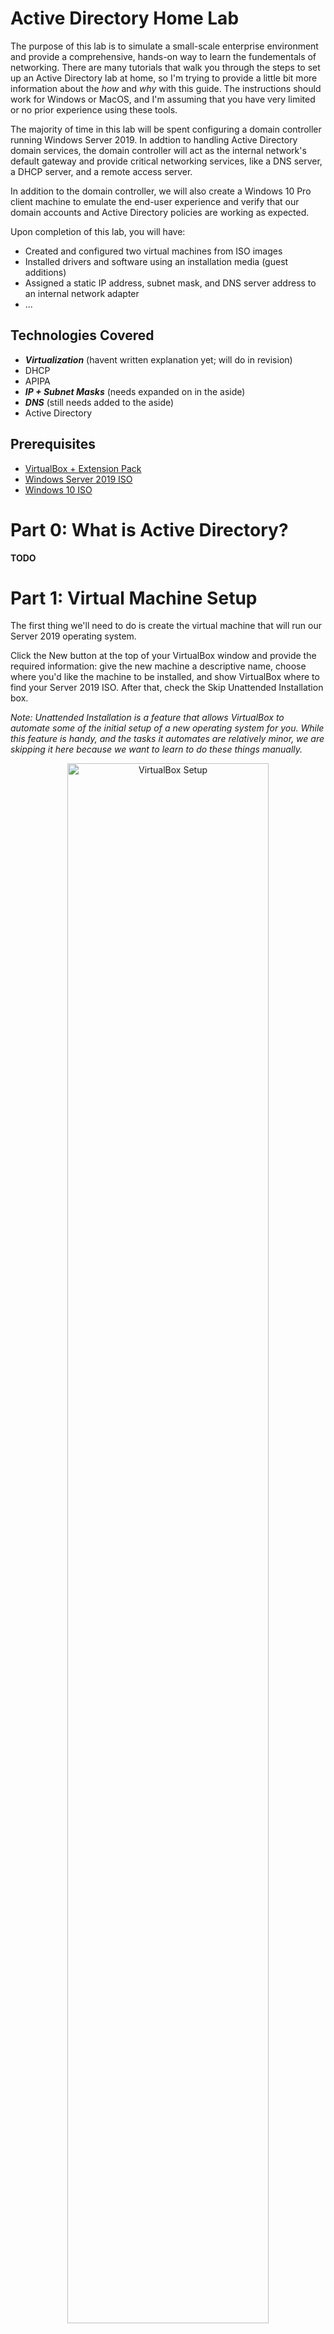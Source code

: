<h1>Active Directory Home Lab</h1>

The purpose of this lab is to simulate a small-scale enterprise environment and provide a comprehensive, hands-on way to learn the fundementals of networking. There are many tutorials that walk you through the steps to set up an Active Directory lab at home, so I'm trying to provide a little bit more information about the _how_ and _why_ with this guide. The instructions should work for Windows or MacOS, and I'm assuming that you have very limited or no prior experience using these tools.

The majority of time in this lab will be spent configuring a domain controller running Windows Server 2019. In addtion to handling Active Directory domain services, the domain controller will act as the internal network's default gateway and provide critical networking services, like a DNS server, a DHCP server, and a remote access server.

In addition to the domain controller, we will also create a Windows 10 Pro client machine to emulate the end-user experience and verify that our domain accounts and Active Directory policies are working as expected.


Upon completion of this lab, you will have:

- Created and configured two virtual machines from ISO images
- Installed drivers and software using an installation media (guest additions)
- Assigned a static IP address, subnet mask, and DNS server address to an internal network adapter
- ...


<h2>Technologies Covered</h2>

- _**Virtualization**_ (havent written explanation yet; will do in revision)
- DHCP
- APIPA
- _**IP + Subnet Masks**_ (needs expanded on in the aside)
- _**DNS**_ (still needs added to the aside)
- Active Directory


<h2>Prerequisites</h2>

- [VirtualBox + Extension Pack](https://www.virtualbox.org/wiki/Downloads)
- [Windows Server 2019 ISO](https://www.microsoft.com/en-us/evalcenter/download-windows-server-2019)
- [Windows 10 ISO](https://www.microsoft.com/en-us/software-download/windows10)


<h1>Part 0: What is Active Directory?</h1>

**TODO**



<h1>Part 1: Virtual Machine Setup</h1>

The first thing we'll need to do is create the virtual machine that will run our Server 2019 operating system.

Click the New button at the top of your VirtualBox window and provide the required information: give the new machine a descriptive name, choose where you'd like the machine to be installed, and show VirtualBox where to find your Server 2019 ISO. After that, check the Skip Unattended Installation box.

<i>Note: Unattended Installation is a feature that allows VirtualBox to automate some of the initial setup of a new operating system for you. While this feature is handy, and the tasks it automates are relatively minor, we are skipping it here because we want to learn to do these things manually.</i>

<p align="center"> <img src="https://i.imgur.com/269sDD0.png" height="80%" width="80%" alt="VirtualBox Setup"/> </p>

On the next screens, specify the amount of hardware resources you'd like your virtual machine to have access to. Ideally you would be able to allocate at least 2GB (2048 MB) of RAM and two processing cores to the machine, but if you're on a relatively modest device or you're unsure about what hardware your host machine has, the default settings should suffice.

It is worth noting that the size of the virtual hard disk is the _upper limit_ of storage for the drive, and not how much space it will occupy on your storage device upon creation (unless you select 'Pre allocate Full Size', which I would advise against).

<p align="center"> <img src="https://i.imgur.com/KqpOHEZ.png" height="80%" width="80%" alt="VirtualBox Setup"/> </p>

<p align="center"> <img src="https://i.imgur.com/eDima1A.png" height="80%" width="80%" alt="VirtualBox Setup"/> </p>

Verify your settings are correct, and then click Finish.

<p align="center"> <img src="https://i.imgur.com/oefdKJL.png" height="80%" width="80%" alt="VirtualBox Setup"/> </p>

Voilà! You now have a virtual machine that is ready to install a guest OS. But before we do that, there are a few settings we'll need to change. Open the machine settings from the right-click menu:

<p align="center"> <img src="https://i.imgur.com/h8EgzH9.png" height="80%" width="80%" alt="VirtualBox Setup"/> </p>

The first settings we'll change are technically optional, but are very convenient if we ever need them. Navigate to the Advanced tab of the general settings and change both Shared Clipboard and Drag'n'Drop to 'Bidirectional'. These features allow us to copy/paste things or drag them between our host machine and our guest machine.

<p align="center"> <img src="https://i.imgur.com/7450JvP.png" height="80%" width="80%" alt="VirtualBox Setup"/> </p>

Next, click on the Network tab. Our domain controller will have two network interfaces: one that connects to the internet through our home network, and one that connects to our internal network (like what you would connect to if you were logging in to a machine at work). The adapter that will connect to the internet is already set up for us under Adapter 1, and will automatically be assigned an IP address from your router. Click on Adapter 2, check the Enable Network Adapter box, and use the 'Attached to' dropdown menu to select Internal Network.

<p align="center"> <img src="https://i.imgur.com/6cbK9KD.png" height="80%" width="80%" alt="VirtualBox Setup"/> </p>

Click OK to save your changes. We're done with VirtualBox for the time being, and are ready to move inside the virtual machine!


<h1>Part 2: Domain Controller Configuration</h1>

<h2>Server 2019 Installation</h2>

Double-click the virtual machine to boot it. After a few moments, you'll be prompted to choose a few language and location settings.

<p align="center"> <img src="https://i.imgur.com/bwAUHyC.png" height="80%" width="80%" alt="Server 2019 Setup"/> </p>

Once that is done, click on the big Install Now button, and on the next screen <b>be sure to select the Standard Evaluation (Desktop Experience)</b> edition. This version will provide you with a traditional desktop GUI instead of just a command line interface.

<p align="center"> <img src="https://i.imgur.com/hidgoTI.png" height="80%" width="80%" alt="Server 2019 Setup"/> </p>

On the next screen, select the Custom installation method (since we are installing the OS fresh rather than upgrading an existing OS). Select the virtual disk we created during the VirtualBox setup, and click through until the OS begins to install.

<p align="center"> <img src="https://i.imgur.com/0B3tWNR.png" height="80%" width="80%" alt="Server 2019 Setup"/> </p>

<p align="center"> <img src="https://i.imgur.com/WaBAjj1.png" height="80%" width="80%" alt="Server 2019 Setup"/> </p>

The installation will likely take awhile, and the virtual machine will reboot itself once it is done.

<p align="center"> <img src="https://i.imgur.com/WI1AyLb.png" height="80%" width="80%" alt="Server 2019 Setup"/> </p>

Once the installation is done and the machine has rebooted, you'll be prompted to enter a password for the default administrator account.

Enter a password, click Finish, and the system will bring you to the Windows lock screen. Your OS is officially installed!

You may notice that the lock screen says to press Ctrl+Alt+Delete to unlock, but when you enter the command it opens your host machine's Ctrl+Alt+Delete menu instead. This is expected behavior.
You can input Ctrl+Alt+Delete in a VM by either pressing the "host key" (right Ctrl by default) and Delete together, or click the Input menu at the top of the window, hover over Keyboard, and click Insert Ctrl+Alt+Delete.

Using one of these methods, you should now be able to enter your administrator password and log into Windows. Once inside Windows, you should see a prompt appear on the right side of your window asking if you'd like to allow this machine to be discoverable on the network. Click Yes.

<p align="center"> <img src="https://i.imgur.com/heND3fY.png" height="80%" width="80%" alt="Server 2019 Setup"/> </p>

The first thing I like to when setting up a new machine is to change its name to something more descriptive. This is valuable when you have a large number of devices on a network and don't want to remember a bunch of arbitrary, OS-generated names.

Right click on the Windows menu button (bottom left of your desktop) and click on System. Then click the grey button with the label "Rename this PC". Name it whatever you'd like. I went with "Domain-Controller". Click next and select Restart later.


<h2>Installing Guest Additions</h2>

The last bit of setup for our OS installation is to install the VirtualBox Guest Additions for Windows. Guest Additions are a set of drivers and programs that offer a host of quality of life features, such as improved performance and dynamic window resizing. This step isn't technically required for the lab to work, but it will make your life much easier.

Open the Devices menu at the top of your window and click on "Insert Guest Additions CD image...". This button essentially inserts a virtual CD-ROM into a virtual CD drive on our virtual machine (virtually!).

<p align="center"> <img src="https://i.imgur.com/qORYzQp.png" height="80%" width="80%" alt="Server 2019 Setup"/> </p>

Once the "CD" has been "inserted", navigate to My Computer and click on the CD drive to open its contents. You should see a list of files and applications. Click the application called "VBoxWindowsAdditions-<b>amd64</b>" to run the installer. Once the installer has run, reboot the machine.

<p align="center"> <img src="https://i.imgur.com/e9MjwU5.png" height="80%" width="80%" alt="Server 2019 Setup"/> </p>

After rebooting, your machine should now have the additions installed. The easiest way to verify the install worked is simply resizing your window. The OS should automatically adjust the display resolution to fit the new size. If it doesn't, you can run the installer again and this time select "I will manually reboot later" at the last step, and then shut down and restart the virtual machine.

With the Guest Additions installed, our installation is set up and we are finally ready to start diving into our domain controller configuration! The first step is to set up our network interfaces on this machine.


<h2>Configuring Network Interfaces</h2>

Click on the network icon in your system tray (the little icon that looks like a monitor and an ethernet cable at the bottom-right of your screen), and then click on Unidentified network (it may also just say "Network"). You should see a menu with two ethernet adapters listed. We want to click on "Change adapter options" under Related settings. This will bring you to the Network Connections screen where you should see two different ethernet connections.

<p align="center"> <img src="https://i.imgur.com/jhnSuZ0.png" height="80%" width="80%" alt="Server 2019 Setup"/> </p>

Recall that we set up the virtual machine to have two different network interfaces: one that will connect to the internet through your home router, and one that will connect to the (very small) internal network we're building. The "internet" adapter will automatically be assigned an IP address by your router via [DHCP](https://www.youtube.com/watch?v=ldtUSSZJCGg), which allows the VM to act like any other device on your home network. The "internal" adapter will need to be configured manually.

First, we need to figure out which adapter is which. Double click on either of the adapters and click the "Details..." button on the status menu that appears.

<p align="center"> <img src="https://i.imgur.com/Xs9jEcN.png" height="80%" width="80%" alt="Server 2019 Setup"/> </p>

This will open a detailed breakdown of that adapters network configuration. If the adapter has an IP address that starts with 169.254, then it is your internal adapter. Otherwise, the adapter will have a "normal" IP address (usually something like 10.0.2.15) and most of the fields (default gateway, DNS server, lease times, etc) will be filled out; this is your external adapter.

<p align="center">
  <img src="https://i.imgur.com/Ie0InIi.png" height="80%" width="80%" alt="Server 2019 Setup"/></br>
  <i>internal adapter - notice the 169.254.x.x IP address and empty data fields</i>
</p>

<p align="center">
  <img src="https://i.imgur.com/MvhUxEz.png" height="80%" width="80%" alt="Server 2019 Setup"/></br>
  <i>external adapter - notice the standard IP address and "Lease obtained" / "Lease expires" fields with information in them</i>
</p>



**__________________**

**Aside - APIPA Addressing**

Automatic Private IP Addressing (APIPA) is a feature of Windows that allows a device to assign itself an IP address (sometimes called a link-local address) if it does not receive one from a DHCP server (i.e., your router). APIPA always uses the IP address range of 169.254.0.1 - 169.254.255.254, so it is easy to tell at a glance if a machine failed to received an IP address from your DHCP server / router. With a link-local address, a device can still communicate on the local network it is connected to, but is unable to reach the internet.

<i>So why does our internal adapter have a link-local address but our external adapter have a DHCP address?</i>

Our external adapter can communicate with our router, so our router was able to provide it with an IP address just like any other "regular" device in your home. Our internal adapter is _only connected to our internal VirtualBox network_, which only has our single virtual machine on it at the moment. Since there is no DHCP server on our internal network, the adapter was unable to lease an IP address and therefore defaulted to assigning itself one via APIPA.

**__________________**


Once you've identified the internal and external adapters, I recommend changing the names (right-click --> rename) of the adapters to something like "internal" and "external" so you don't have to check the IP address each time you're changing adapter configurations.

Okay, lets assign a static IP address to our internal adapter so our clients know where to find this machine.

**__________________**

**Aside - IP Addresses, Subnet Masks, and DNS**

IP addressing is a deep topic with a lot of nuances, but the long and short of it is this: an IP address is a unique address assigned to a particular machine. Just like a street address on a house, an IP address tells other devices on a network where to find a particular machine. Networking devices use IP addresses to route data to and from that machine across the network.

A subnet mask essentially defines the range of addresses within a particular network that a machine can talk to. You will often see a subnet mask of 255.255.255.0, which means that a machine on this network can communicate with any other machine on the network that it shares the first three octets of its IP address with. For example, a machine with an IP address of 192.168.10.10 and a subnet mask of 255.255.255.0 can communicate with any other machine that has an IP address of format 192.168.10.x.

If this is all really confusing, don't worry! The specifics of IP addresses are not important for what we'll be doing in this lab, and you can accomplish a lot with only a basic understanding of networking and a few Google searches.

**__________________**


Right click on the internal adapter and select Properties. From the properties list, double-click on Internet Protocol Version 4 (TCP/IPv4).

<p align="center"> <img src="https://i.imgur.com/CUVioLA.png" height="80%" width="80%" alt="Server 2019 Setup"/> </p>

On the IPv4 properties screen, click the "Use the following IP address" radio button and enter an IP address of <b>172.16.0.1</b> and a subnet mask of <b>255.255.255.0</b>.

<p align="center"> <img src="https://i.imgur.com/w9iHQQC.png" height="80%" width="80%" alt="Server 2019 Setup"/> </p>

We can leave the default gateway field empty because this machine is going to be playing the role of default gateway itself. Simply put, a default gateway is the router on your network that will be connected to the internet. We are going to have our client machine(s) connect to our domain controller through the internal adapter we are currently configuring, and then our domain controller will route the traffic through to the external adapter that is connected to our home router. That way, the client machine(s) will have internet access without ever connecting to your home network. Pretty neat stuff!

As for the DNS servers, we are going to use the address <b>127.0.0.1</b>. This is a special IP address known as a loopback address, also known as the "localhost". This IP address is a way for a machine to essentially route network traffic to itself, and has the same behavior as entering this machines IP address (172.16.0.1) into this field.

Why would we use a loopback address for our DNS server you might ask? Active Directory Domain Services (ADDS) utilizes DNS to route traffic to and from a domain controller. So, when we install Active Directory in a few minutes, we can have this machine act as our local DNS server since it is already acting as our default gateway!

We will leave the alternate DNS server address empty for now. The alternative address acts as a fallback server in case the primary server is unable to resolve your DNS request for some reason. It is typically recommended to have an alternate server, but we'll leave it blank for now as a rudimentary way to test our domain controller's DNS functionality later; if it doesn't work with just the DC's address, but does work with an known-good address as an alternate, we can conclude that our DNS service is failing.

Double check all of your addresses are correct, and click OK.

<p align="center"> <img src="https://i.imgur.com/GyUIx77.png" height="80%" width="80%" alt="Server 2019 Setup"/> </p>

<h1>Part 3: Active Directory Domain Services (ADDS)</h1>

<h2>Installing ADDS</h2>





















